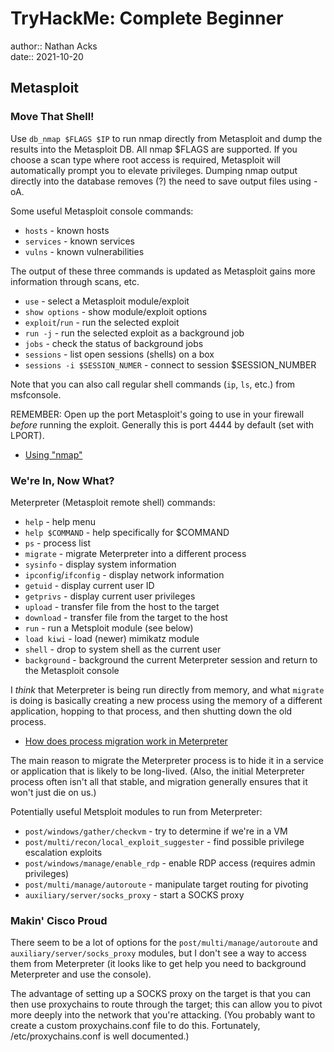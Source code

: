 # TryHackMe: Complete Beginner

author:: Nathan Acks  
date:: 2021-10-20

## Metasploit

### Move That Shell!

Use `db_nmap $FLAGS $IP` to run nmap directly from Metasploit and dump the results into the Metasploit DB. All nmap $FLAGS are supported. If you choose a scan type where root access is required, Metasploit will automatically prompt you to elevate privileges. Dumping nmap output directly into the database removes (?) the need to save output files using -oA.

Some useful Metasploit console commands:

* `hosts` - known hosts
* `services` - known services
* `vulns` - known vulnerabilities

The output of these three commands is updated as Metasploit gains more information through scans, etc.

* `use` - select a Metasploit module/exploit
* `show options` - show module/exploit options
* `exploit`/`run` - run the selected exploit
* `run -j` - run the selected exploit as a background job
* `jobs` - check the status of background jobs
* `sessions` - list open sessions (shells) on a box
* `sessions -i $SESSION_NUMER` - connect to session $SESSION_NUMBER

Note that you can also call regular shell commands (`ip`, `ls`, etc.) from msfconsole.

REMEMBER: Open up the port Metasploit's going to use in your firewall *before* running the exploit. Generally this is port 4444 by default (set with LPORT).

* [Using "nmap"](../notes/nmap.md)

### We're In, Now What?

Meterpreter (Metasploit remote shell) commands:

* `help` - help menu
* `help $COMMAND` - help specifically for $COMMAND
* `ps` - process list
* `migrate` - migrate Meterpreter into a different process
* `sysinfo` - display system information
* `ipconfig`/`ifconfig` - display network information
* `getuid` - display current user ID
* `getprivs` - display current user privileges
* `upload` - transfer file from the host to the target
* `download` - transfer file from the target to the host
* `run` - run a Metsploit module (see below)
* `load kiwi` - load (newer) mimikatz module
* `shell` - drop to system shell as the current user
* `background` - background the current Meterpreter session and return to the Metasploit console

I *think* that Meterpreter is being run directly from memory, and what `migrate` is doing is basically creating a new process using the memory of a different application, hopping to that process, and then shutting down the old process.

* [How does process migration work in Meterpreter](https://security.stackexchange.com/a/92893)

The main reason to migrate the Meterpreter process is to hide it in a service or application that is likely to be long-lived. (Also, the initial Meterpreter process often isn't all that stable, and migration generally ensures that it won't just die on us.)

Potentially useful Metsploit modules to run from Meterpreter:

* `post/windows/gather/checkvm` - try to determine if we're in a VM
* `post/multi/recon/local_exploit_suggester` - find possible privilege escalation exploits
* `post/windows/manage/enable_rdp` - enable RDP access (requires admin privileges)
* `post/multi/manage/autoroute` - manipulate target routing for pivoting
* `auxiliary/server/socks_proxy` - start a SOCKS proxy

### Makin' Cisco Proud

There seem to be a lot of options for the `post/multi/manage/autoroute` and `auxiliary/server/socks_proxy` modules, but I don't see a way to access them from Meterpreter (it looks like to get help you need to background Meterpreter and use the console).

The advantage of setting up a SOCKS proxy on the target is that you can then use proxychains to route through the target; this can allow you to pivot more deeply into the network that you're attacking. (You probably want to create a custom proxychains.conf file to do this. Fortunately, /etc/proxychains.conf is well documented.)
